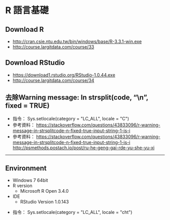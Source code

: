 ﻿# R 語言基礎

## Download R
- http://cran.csie.ntu.edu.tw/bin/windows/base/R-3.3.1-win.exe 
- http://course.largitdata.com/course/33

## Download RStudio
- https://download1.rstudio.org/RStudio-1.0.44.exe 
- http://course.largitdata.com/course/34

## 去除Warning message: In strsplit(code, “\n”, fixed = TRUE)
- 指令： Sys.setlocale(category = "LC_ALL", locale = "C")
- 參考資料： https://stackoverflow.com/questions/43833096/r-warning-message-in-strsplitcode-n-fixed-true-input-string-1-is-i
- 參考資料：
    https://stackoverflow.com/questions/43833096/r-warning-message-in-strsplitcode-n-fixed-true-input-string-1-is-i
    http://psmethods.postach.io/post/ru-he-geng-gai-rde-yu-she-yu-xi

***

## Environment
* Windows 7 64bit
* R version
  * Microsoft R Open 3.4.0
* IDE
  * RStudio Version 1.0.143
- 指令： Sys.setlocale(category = "LC_ALL", locale = "cht")

